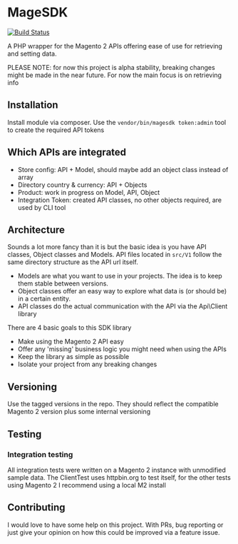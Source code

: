 # MageSDK

[![Build Status](https://travis-ci.org/KickAssCommerce/magesdk.svg?branch=master)](https://travis-ci.org/KickAssCommerce/magesdk)

A PHP wrapper for the Magento 2 APIs offering ease of use for retrieving and setting data.

PLEASE NOTE: for now this project is alpha stability, breaking changes might be made in the near future.
For now the main focus is on retrieving info

## Installation
Install module via composer.
Use the `vendor/bin/magesdk token:admin` tool to create the required API tokens

## Which APIs are integrated
- Store config: API + Model, should maybe add an object class instead of array
- Directory country & currency: API + Objects
- Product: work in progress on Model, API, Object
- Integration Token: created API classes, no other objects required, are used by CLI tool

## Architecture
Sounds a lot more fancy than it is but the basic idea is you have API classes, Object classes and Models.
API files located in `src/V1` follow the same directory structure as the API url itself.

- Models are what you want to use in your projects. The idea is to keep them stable between versions.
- Object classes offer an easy way to explore what data is (or should be) in a certain entity.
- API classes do the actual communication with the API via the Api\Client library

There are 4 basic goals to this SDK library
- Make using the Magento 2 API easy
- Offer any 'missing' business logic you might need when using the APIs
- Keep the library as simple as possible
- Isolate your project from any breaking changes

## Versioning
Use the tagged versions in the repo. They should reflect the compatible Magento 2 version plus some internal versioning

## Testing

### Integration testing
All integration tests were written on a Magento 2 instance with unmodified sample data. 
The ClientTest uses httpbin.org to test itself, for the other tests using Magento 2 I recommend using
a local M2 install

## Contributing

I would love to have some help on this project. With PRs, bug reporting or just give your opinion on how this
could be improved via a feature issue.